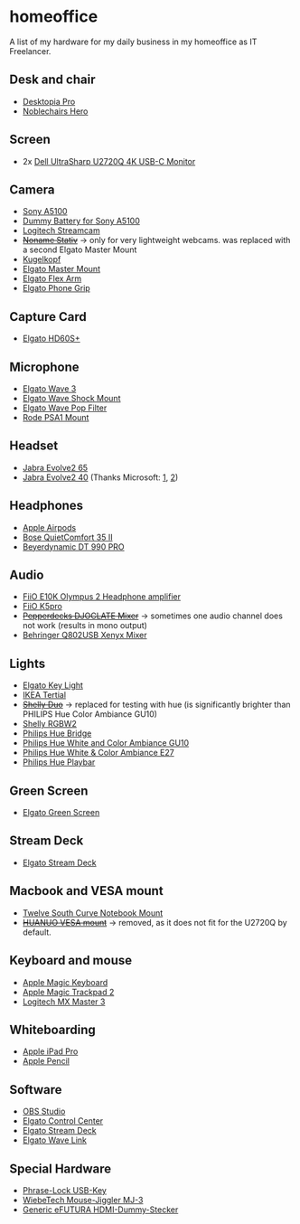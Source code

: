 # homeoffice

A list of my hardware for my daily business in my homeoffice as IT Freelancer.

## Desk and chair

- [Desktopia Pro](https://www.ergotopia.de/ergonomie-shop/hoehenverstellbarer-schreibtisch/desktopia-pro-elektrisch-memoryschalter)
- [Noblechairs Hero](https://www.noblechairs.de/hero-series/gaming-stuhl-pu-leder)

## Screen

- 2x [Dell UltraSharp U2720Q 4K USB-C Monitor](https://www.dell.com/de-de/shop/ultrasharp-27-4k-usb-c-monitor-u2720q/apd/210-aves/monitore-und-monitorzubeh%C3%B6r)

## Camera

- [Sony A5100](https://www.sony.de/electronics/wechselobjektivkameras/ilce-5100-body-kit)
- [Dummy Battery for Sony A5100](https://www.amazon.de/gp/product/B07CBM9DST/)
- [Logitech Streamcam](https://www.amazon.de/Logitech-Streamcam-Inhaltserstellung-Vertikales-Smart-autofokus/dp/B07W4DHNBF/)
- ~~[Noname Stativ](https://www.amazon.de/gp/product/B01M0VV7OR/)~~ -> only for very lightweight webcams. was replaced with a second Elgato Master Mount
- [Kugelkopf](https://www.amazon.de/gp/product/B07PJ2NFX1/)
- [Elgato Master Mount](https://www.elgato.com/de/master-mount)
- [Elgato Flex Arm](https://www.elgato.com/de/flex-arm)
- [Elgato Phone Grip](https://www.elgato.com/de/phone-grip)

## Capture Card

- [Elgato HD60S+](https://www.elgato.com/de/gaming/game-capture-hd60-s-plus)

## Microphone

- [Elgato Wave 3](https://www.elgato.com/de/wave-3)
- [Elgato Wave Shock Mount](https://www.elgato.com/de/wave-shock-mount)
- [Elgato Wave Pop Filter](https://www.elgato.com/de/wave-pop-filter)
- [Rode PSA1 Mount](https://de.rode.com/accessories/psa1)

## Headset

- [Jabra Evolve2 65](https://www.jabra.com.de/business/office-headsets/jabra-evolve/jabra-evolve2-65)
- [Jabra Evolve2 40](https://www.jabra.com.de/business/office-headsets/jabra-evolve/jabra-evolve2-40) (Thanks Microsoft: [1](https://answers.microsoft.com/en-us/education_ms/forum/edu_msteams-edu_meet/stopping-the-microphone-from-automatically/7f4474fe-a7fc-4d38-9779-ee75350cd251), [2](https://answers.microsoft.com/en-us/msteams/forum/all/why-is-there-no-microphone-auto-adjust-setting-in/185e0082-6d3e-4aa7-bb65-f951a3ce7906))

## Headphones

- [Apple Airpods](https://www.apple.com/de/shop/product/MV7N2ZM/A/airpods-mit-ladecase)
- [Bose QuietComfort 35 II](https://www.bose.de/de_de/products/headphones/over_ear_headphones/quietcomfort-35-wireless-ii.html#v=qc35_ii_black)
- [Beyerdynamic DT 990 PRO](https://www.amazon.de/beyerdynamic-Over-Ear-Studiokopfh%C3%B6rer-schwarz-Bauweise-kabelgebunden/dp/B0011UB9CQ/)

## Audio

- [FiiO E10K Olympus 2 Headphone amplifier](https://www.amazon.de/FiiO-E10K-Olympus-Digital-Kopfh%C3%B6rerverst%C3%A4rker-schwarz/dp/B00LP3AMC2/)
- [FiiO K5pro](https://www.amazon.de/gp/product/B07WT7TYWY/)
- ~~[Pepperdecks DJOCLATE Mixer](https://www.conrad.de/de/p/pepperdecks-djoclate-2-kanal-dj-mixer-1396909.html)~~ -> sometimes one audio channel does not work (results in mono output)
- [Behringer Q802USB Xenyx Mixer](https://www.amazon.de/gp/product/B008O517IC/)

## Lights

- [Elgato Key Light](https://www.elgato.com/de/gaming/key-light)
- [IKEA Tertial](https://www.ikea.com/de/de/p/tertial-arbeitsleuchte-dunkelgrau-50355395/)
- ~~[Shelly Duo](https://shelly.cloud/products/shelly-duo-smart-home-automation-bulb/)~~ -> replaced for testing with hue (is significantly brighter than PHILIPS Hue Color Ambiance GU10)
- [Shelly RGBW2](https://shelly.cloud/products/shelly-rgbw2-smart-home-automation-led-controller/)
- [Philips Hue Bridge](https://www.amazon.de/Philips-Hue-zentrales-intelligentes-Steuerelement/dp/B016151IPI/)
- [Philips Hue White and Color Ambiance GU10](https://www.amazon.de/Philips-Hue-Ambiance-Doppelpack-Bluetooth/dp/B07SHVQCTJ/)
- [Philips Hue White & Color Ambiance E27](https://www.amazon.de/Hue-Doppelpack-2x806lm-Bluetooth-Energieklasse/dp/B07SS377J3/)
- [Philips Hue Playbar](https://www.amazon.de/Philips-Hue-Doppelpack-Millionen-kompatibel/dp/B07FYDGD7R/)

## Green Screen

- [Elgato Green Screen](https://www.elgato.com/de/gaming/green-screen)

## Stream Deck

- [Elgato Stream Deck](https://www.elgato.com/de/gaming/stream-deck)

## Macbook and VESA mount

- [Twelve South Curve Notebook Mount](https://www.amazon.de/gp/product/B07377XVNY/)
- ~~[HUANUO VESA mount](https://www.amazon.de/gp/product/B07T4HQS2N/)~~ -> removed, as it does not fit for the U2720Q by default.

## Keyboard and mouse

- [Apple Magic Keyboard](https://www.apple.com/de/shop/product/MRMH2D/A/magic-keyboard-mit-ziffernblock-deutsch-space-grau)
- [Apple Magic Trackpad 2](https://www.apple.com/de/shop/product/MRMF2/magic-trackpad-2-space-grau)
- [Logitech MX Master 3](https://www.logitech.com/de-de/products/mice/mx-master-3.html)

## Whiteboarding

- [Apple iPad Pro](https://www.apple.com/de/ipad-pro/)
- [Apple Pencil](https://www.apple.com/de/apple-pencil/)

## Software

- [OBS Studio](https://obsproject.com/)
- [Elgato Control Center](https://www.elgato.com/de/gaming/downloads)
- [Elgato Stream Deck](https://www.elgato.com/de/gaming/downloads)
- [Elgato Wave Link](https://www.elgato.com/de/gaming/downloads)

## Special Hardware

- [Phrase-Lock USB-Key](https://www.ipoxo.com/)
- [WiebeTech Mouse-Jiggler MJ-3](https://www.amazon.de/gp/product/B00MTZY7Y4/)
- [Generic eFUTURA HDMI-Dummy-Stecker](https://www.amazon.de/gp/product/B08NTRNH3B/)
